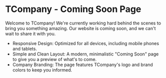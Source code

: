 TCompany - Coming Soon Page
===========
Welcome to TCompany! We're currently working hard behind the scenes to bring you something amazing. Our website is coming soon, and we can't wait to share it with you.


- Responsive Design: Optimized for all devices, including mobile phones and tablets.
- Simple and Clean Layout: A modern, minimalistic "Coming Soon" page to give you a preview of what's to come.
- Company Branding: The page features TCompany's logo and brand colors to keep you informed.


